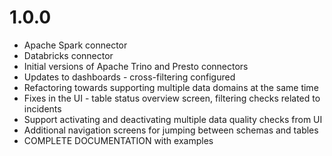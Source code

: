 # 1.0.0
* Apache Spark connector
* Databricks connector
* Initial versions of Apache Trino and Presto connectors
* Updates to dashboards - cross-filtering configured
* Refactoring towards supporting multiple data domains at the same time
* Fixes in the UI - table status overview screen, filtering checks related to incidents
* Support activating and deactivating multiple data quality checks from UI
* Additional navigation screens for jumping between schemas and tables
* COMPLETE DOCUMENTATION with examples


